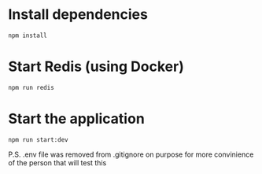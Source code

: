 # Install dependencies
```
npm install
```

# Start Redis (using Docker)
```
npm run redis
```

# Start the application
```
npm run start:dev
```

P.S.
.env file was removed from .gitignore on purpose for more convinience of the person that will test this